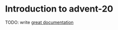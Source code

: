 # Introduction to advent-20

TODO: write [great documentation](http://jacobian.org/writing/what-to-write/)
